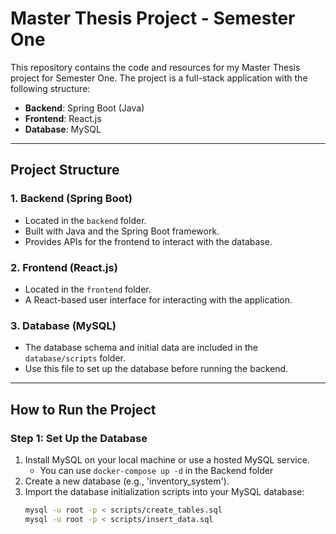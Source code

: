 # Master Thesis Project - Semester One

This repository contains the code and resources for my Master Thesis project for Semester One. The project is a full-stack application with the following structure:

- **Backend**: Spring Boot (Java)
- **Frontend**: React.js
- **Database**: MySQL

---

## Project Structure

### 1. **Backend** (Spring Boot)
- Located in the `backend` folder.
- Built with Java and the Spring Boot framework.
- Provides APIs for the frontend to interact with the database.

### 2. **Frontend** (React.js)
- Located in the `frontend` folder.
- A React-based user interface for interacting with the application.

### 3. **Database** (MySQL)
- The database schema and initial data are included in the `database/scripts` folder.
- Use this file to set up the database before running the backend.

---

## How to Run the Project

### Step 1: Set Up the Database
1. Install MySQL on your local machine or use a hosted MySQL service.
   - You can use `docker-compose up -d` in the Backend folder
2. Create a new database (e.g., 'inventory_system').
3. Import the database initialization scripts into your MySQL database:
   ```bash
   mysql -u root -p < scripts/create_tables.sql
   mysql -u root -p < scripts/insert_data.sql